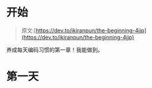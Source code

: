 # 开始

> 原文:[https://dev.to/ikiranpun/the-beginning-4jjp](https://dev.to/ikiranpun/the-beginning-4jjp)

养成每天编码习惯的第一章！我能做到。

# [](#day1)第一天